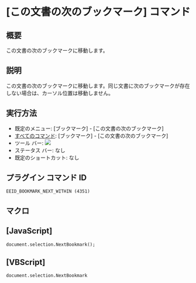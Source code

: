 # \[この文書の次のブックマーク\] コマンド

## 概要

この文書の次のブックマークに移動します。

## 説明

この文書の次のブックマークに移動します。同じ文書に次のブックマークが存在しない場合は、カーソル位置は移動しません。

## 実行方法

- 既定のメニュー: \[ブックマーク\] \- \[この文書の次のブックマーク\]
- [すべてのコマンド](../../glossary/allcommands): \[ブックマーク\] \- \[この文書の次のブックマーク\]
- ツール バー: ![](../../images/bookmarknextwithin..png)
- ステータス バー: なし
- 既定のショートカット: なし

## プラグイン コマンド ID

```
EEID_BOOKMARK_NEXT_WITHIN (4351)
```

## マクロ

## \[JavaScript\]

```
document.selection.NextBookmark();
```

## \[VBScript\]

```
document.selection.NextBookmark
```

